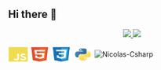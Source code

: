 ## Hi there 👋
<div align="center">
  <a href="https://github.com/NicolasDiovaniDias">
    <img height="165em" src="https://github-readme-stats.vercel.app/api?username=NicolasDiovaniDias&show_icons=true&theme=radical&include_all_commits=true&count_private=true"/>
    <img height="165em" src="https://github-readme-stats.vercel.app/api/top-langs/?username=NicolasDiovaniDias&layout=compact&theme=radical"/>
  </a>
</div>
<div style="display: inline_block"><br>
  <img align="center" alt="Nicolas-Js" height="30" width="40" src="https://raw.githubusercontent.com/devicons/devicon/master/icons/javascript/javascript-plain.svg">
  <img align="center" alt="Nicolas-HTML" height="30" width="40" src="https://raw.githubusercontent.com/devicons/devicon/master/icons/html5/html5-original.svg">
  <img align="center" alt="Nicolas-CSS" height="30" width="40" src="https://raw.githubusercontent.com/devicons/devicon/master/icons/css3/css3-original.svg">
  <img align="center" alt="Nicolas-Python" height="30" width="40" src="https://raw.githubusercontent.com/devicons/devicon/master/icons/python/python-original.svg">
  <img align="center" alt="Nicolas-Csharp" height="30" width="25" src="https://external-content.duckduckgo.com/iu/?u=https%3A%2F%2Fstatic-00.iconduck.com%2Fassets.00%2Fcsharp-icon-1755x2048-5r3ugs1f.png&f=1&nofb=1&ipt=54468224f14c1b597231393b40c208e9c03285adccb84c147dc67b19358921f3">
</div>

